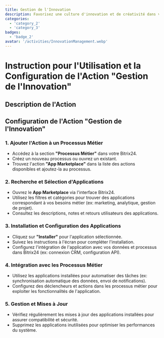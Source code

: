 ```yaml
---
title: Gestion de l'Innovation
description: Favorisez une culture d'innovation et de créativité dans votre organisation.
categories: 
  - 'category_2'
  - 'category_3'
badges:
  - 'badge_2'
avatar: '/activities/InnovationManagement.webp'
---
```

# Instruction pour l'Utilisation et la Configuration de l'Action "Gestion de l'Innovation"

## Description de l'Action

## **Configuration de l'Action "Gestion de l'Innovation"**

### 1. Ajouter l'Action à un Processus Métier
- Accédez à la section **"Processus Métier"** dans votre Bitrix24.
- Créez un nouveau processus ou ouvrez un existant.
- Trouvez l'action **"App Marketplace"** dans la liste des actions disponibles et ajoutez-la au processus.

### 2. Recherche et Sélection d'Applications
- Ouvrez le **App Marketplace** via l'interface Bitrix24.
- Utilisez les filtres et catégories pour trouver des applications correspondant à vos besoins métier (ex: marketing, analytique, gestion de projet).
- Consultez les descriptions, notes et retours utilisateurs des applications.

### 3. Installation et Configuration des Applications
- Cliquez sur **"Installer"** pour l'application sélectionnée.
- Suivez les instructions à l'écran pour compléter l'installation.
- Configurez l'intégration de l'application avec vos données et processus dans Bitrix24 (ex: connexion CRM, configuration API).

### 4. Intégration avec les Processus Métier
- Utilisez les applications installées pour automatiser des tâches (ex: synchronisation automatique des données, envoi de notifications).
- Configurez des déclencheurs et actions dans les processus métier pour exploiter les fonctionnalités de l'application.

### 5. Gestion et Mises à Jour
- Vérifiez régulièrement les mises à jour des applications installées pour assurer compatibilité et sécurité.
- Supprimez les applications inutilisées pour optimiser les performances du système.